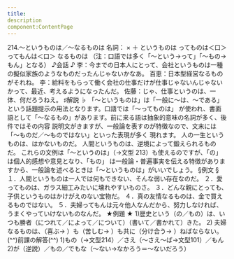 ```yaml
---
title:
description
component:ContentPage
---
```



214.～というものは／～なるものは
名詞： × ＋ というものは ってものは＜口＞ ってもんは＜口＞ なるものは
（注：口語では多く「～という→って」「～もの→もん」となる）
♪会話 ♪
李：今までの日本人にとって、会社というものは一種の擬似家族のようなものだったんじゃないかなあ。 百恵：日本型経営なるものがそれね。
李：給料をもらって働く会社の仕事だけが仕事じゃないんじゃないかって、最近、考えるようになったんだ。 佐藤：じゃ、仕事というのは、一体、何だろうねえ。
♯解説 ♭
「～というものは」は「一般に～は、～である」という話題提示の用法となります。口語では「～ってものは」 が使われ、書面語として「～なるもの」があります。前に来る語は抽象的意味の名詞が多く、後件ではその内容 説明文がきますが、一般論を表すのが特徴なので、文末には「～ものだ／～ものではない」といった表現が多く 現れます。
人の一生というものは、はかないものだ。
人間というものは、逆境によって鍛えられるものだ。
これらの文例は「～というのは」（→文型 213）も使えるのですが、「の」は個人的感想や意見となり、「もの」 は一般論・普遍事実を伝える特徴がありますから、一般論を述べるときは「～というものは」がいいでしょう。
§例文 §
１．人間というものは一人では何もできない、そんな弱い存在なのだ。
２．愛ってものは、ガラス細工みたいに壊れやすいものさ。
３．どんな親にとっても、子供というものはかけがえのない宝物だ。
４．真の友情なるものは、金で買えるものではない。
５．夫婦ってもんは元々他人なんだから、努力しなければ、 うまくやっていけないものなんだ。
★例題 ★
1)歴史という（の／もの）は、いつも勝者（につれて／によって／について）（書いて／書かれて）きた。
2) 夫婦なるものは、（喜ぶ→ ）も（苦しむ→ ）も共に（分け合う→ ）ねばならない。
(^^)前課の解答(^^)
1)もの（→文型214）／さえ（～さえ～ば→文型101）／もん
2)が（逆説）／もの／でもな（～ない→なかろう＝～ないだろう）
